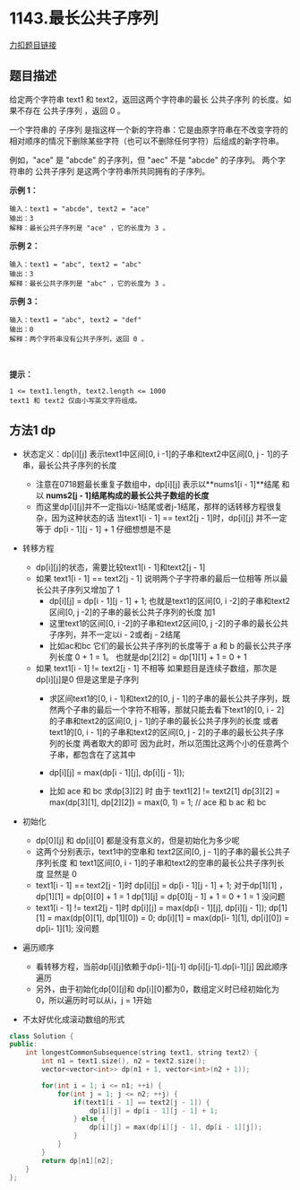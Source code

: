 <p id="最长公共子序列"></p>

# 1143.最长公共子序列    

[力扣题目链接](https://leetcode.cn/problems/longest-common-subsequence/)     


## 题目描述  

给定两个字符串 text1 和 text2，返回这两个字符串的最长 公共子序列 的长度。如果不存在 公共子序列 ，返回 0 。

一个字符串的 子序列 是指这样一个新的字符串：它是由原字符串在不改变字符的相对顺序的情况下删除某些字符（也可以不删除任何字符）后组成的新字符串。

例如，"ace" 是 "abcde" 的子序列，但 "aec" 不是 "abcde" 的子序列。
两个字符串的 公共子序列 是这两个字符串所共同拥有的子序列。


**示例 1：**

    输入：text1 = "abcde", text2 = "ace" 
    输出：3  
    解释：最长公共子序列是 "ace" ，它的长度为 3 。

**示例 2：**

    输入：text1 = "abc", text2 = "abc"
    输出：3
    解释：最长公共子序列是 "abc" ，它的长度为 3 。

**示例 3：**

    输入：text1 = "abc", text2 = "def"
    输出：0
    解释：两个字符串没有公共子序列，返回 0 。
 

**提示：**

    1 <= text1.length, text2.length <= 1000
    text1 和 text2 仅由小写英文字符组成。



## 方法1 dp  

* 状态定义：dp[i][j] 表示text1中区间[0, i -1]的子串和text2中区间[0, j - 1]的子串，最长公共子序列的长度  
    * 注意在0718题最长重复子数组中，dp[i][j] 表示以**nums1[i - 1]**结尾 和以 **nums2[j - 1]**结尾构成的最长公共子数组的**长度**  
    * 而这里dp[i][j]并不一定指以i-1结尾或者j-1结尾，那样的话转移方程很复杂，因为这种状态的话 当text1[i - 1] == text2[j - 1]时，dp[i][j] 并不一定等于 dp[i - 1][j - 1] + 1  仔细想想是不是  

* 转移方程  
    * dp[i][j]的状态，需要比较text1[i - 1]和text2[j - 1]
    * 如果 text1[i - 1] == text2[j - 1]  说明两个子字符串的最后一位相等 所以最长公共子序列又增加了 1
        * dp[i][j] = dp[i - 1][j - 1] + 1;  也就是text1的区间[0, i -2]的子串和text2区间[0, j -2]的子串的最长公共子序列的长度 加1 
        * 这里text1的区间[0, i -2]的子串和text2区间[0, j -2]的子串的最长公共子序列，并不一定以i - 2或者j - 2结尾
        * 比如ac和bc 它们的最长公共子序列的长度等于 a 和 b 的最长公共子序列长度 0 + 1 = 1。 也就是dp[2][2] = dp[1][1] + 1 = 0 + 1 
    * 如果 text1[i - 1] != text2[j - 1]  不相等  如果题目是连续子数组，那次是 dp[i][j]是0 但是这里是子序列
        * 求区间text1的[0, i - 1]和text2的[0, j - 1]的子串的最长公共子序列，既然两个子串的最后一个字符不相等，那就只能去看下text1的[0, i - 2]的子串和text2的区间[0, j - 1]的子串的最长公共子序列的长度 或者 text1的[0, i - 1]的子串和text2的区间[0, j - 2]的子串的最长公共子序列的长度 两者取大的即可  因为此时，所以范围比这两个小的任意两个子串，都包含在了这其中

        * dp[i][j] = max(dp[i - 1][j], dp[i][j - 1]);
        * 比如 ace 和 bc  求dp[3][2] 时 由于 text1[2] != text2[1]  dp[3][2] = max(dp[3][1], dp[2][2]) = max(0, 1) = 1; // ace 和 b   ac 和 bc


* 初始化
    * dp[0][j] 和 dp[i][0] 都是没有意义的，但是初始化为多少呢  
    * 这两个分别表示，text1中的空串和 text2区间[0, j - 1]的子串的最长公共子序列长度 和 text1区间[0, i - 1]的子串和text2的空串的最长公共子序列长度  显然是 0 
    *  text1[i - 1] == text2[j - 1]时  dp[i][j] = dp[i - 1][j - 1] + 1;  对于dp[1][1] ， dp[1][1] = dp[0][0] + 1 = 1    dp[1][j] = dp[0][j - 1] + 1  = 0 + 1 = 1 没问题 
    *  text1[i - 1] != text2[j - 1]时  dp[i][j] = max(dp[i - 1][j], dp[i][j - 1]);   dp[1][1] = max(dp[0][1], dp[1][0]) = 0;    dp[i][1] = max(dp[i- 1][1], dp[i][0]) = dp[i- 1][1]; 没问题  


* 遍历顺序  
    * 看转移方程，当前dp[i][j]依赖于dp[i-1][j-1] dp[i][j-1].dp[i-1][j] 因此顺序遍历
    * 另外，由于初始化dp[0][j]和 dp[i][0]都为0，数组定义时已经初始化为0，所以遍历时可以从i，j = 1开始  


* 不太好优化成滚动数组的形式


```cpp
class Solution {
public:
    int longestCommonSubsequence(string text1, string text2) {
        int n1 = text1.size(), n2 = text2.size();
        vector<vector<int>> dp(n1 + 1, vector<int>(n2 + 1));

        for(int i = 1; i <= n1; ++i) {
            for(int j = 1; j <= n2; ++j) {
                if(text1[i - 1] == text2[j - 1]) {
                    dp[i][j] = dp[i - 1][j - 1] + 1;
                } else {
                    dp[i][j] = max(dp[i][j - 1], dp[i - 1][j]);
                }
            }      
        }  
        return dp[n1][n2];
    }
};
```

